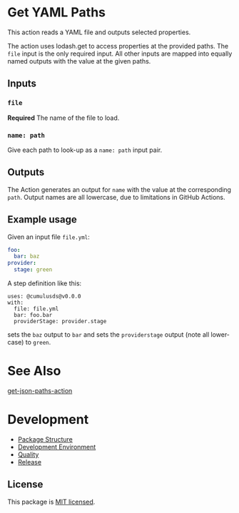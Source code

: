 # Get YAML Paths

This action reads a YAML file and outputs selected properties.

The action uses lodash.get to access properties at the provided paths. The `file` input is the only required input. All other inputs are mapped into equally named outputs with the value at the given paths.

## Inputs

### `file`

**Required** The name of the file to load.

### `name: path`

Give each path to look-up as a `name: path` input pair.

## Outputs

The Action generates an output for `name` with the value at the corresponding `path`. Output names are all lowercase, due to limitations in GitHub Actions.

## Example usage

Given an input file `file.yml`:
```yml
foo:
  bar: baz
provider:
  stage: green
```

A step definition like this:
```
uses: @cumulusds@v0.0.0
with:
  file: file.yml
  bar: foo.bar
  providerStage: provider.stage
```
sets the `baz` output to `bar` and sets the `providerstage` output (note all lower-case) to `green`.

# See Also

[get-json-paths-action](https://github.com/gr2m/get-json-paths-action)

# Development

- [Package Structure](doc/development.md#package-structure)
- [Development Environment](doc/development.md#development-environment)
- [Quality](doc/development.md#quality)
- [Release](doc/development.md#release)

## License

This package is [MIT licensed](LICENSE).
